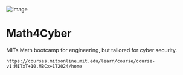 ![image](https://github.com/dbissell6/Math4Cyber/assets/50979196/56e957c3-b8b8-49ff-ac36-224954b2b074)


# Math4Cyber

MITs Math bootcamp for engineering, but tailored for cyber security.

`https://courses.mitxonline.mit.edu/learn/course/course-v1:MITxT+10.MBCx+1T2024/home`

